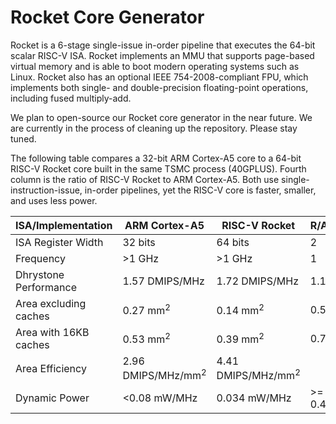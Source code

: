 Rocket Core Generator
================================================================

Rocket is a 6-stage single-issue in-order pipeline that executes the 64-bit
scalar RISC-V ISA.  Rocket implements an MMU that supports page-based virtual
memory and is able to boot modern operating systems such as Linux.  Rocket
also has an optional IEEE 754-2008-compliant FPU, which implements both
single- and double-precision floating-point operations, including fused
multiply-add.

We plan to open-source our Rocket core generator in the near future.  We are
currently in the process of cleaning up the repository.  Please stay tuned.

The following table compares a 32-bit ARM Cortex-A5 core to a 64-bit RISC-V
Rocket core built in the same TSMC process (40GPLUS). Fourth column is the
ratio of RISC-V Rocket to ARM Cortex-A5. Both use single-instruction-issue,
in-order pipelines, yet the RISC-V core is faster, smaller, and uses less
power.

ISA/Implementation | ARM Cortex-A5 | RISC-V Rocket | R/A
--- | --- | --- | ---
ISA Register Width | 32 bits | 64 bits | 2
Frequency | >1 GHz | >1 GHz | 1
Dhrystone Performance | 1.57 DMIPS/MHz | 1.72 DMIPS/MHz | 1.1
Area excluding caches | 0.27 mm<sup>2</sup> | 0.14 mm<sup>2</sup> | 0.5
Area with 16KB caches | 0.53 mm<sup>2</sup> | 0.39 mm<sup>2</sup> | 0.7
Area Efficiency | 2.96 DMIPS/MHz/mm<sup>2</sup> | 4.41 DMIPS/MHz/mm<sup>2</sup>
Dynamic Power | <0.08 mW/MHz | 0.034 mW/MHz | >= 0.4

